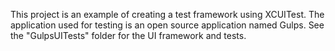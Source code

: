 This project is an example of creating a test framework using XCUITest.
The application used for testing is an open source application named Gulps.
See the "GulpsUITests" folder for the UI framework and tests.
